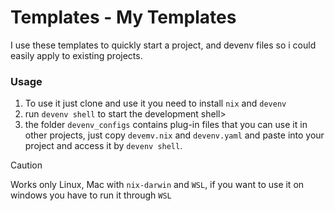 # Templates - My Templates
I use these templates to quickly start a project, and devenv files so i could easily apply to existing projects.

### Usage
1. To use it just clone and use it you need to install `nix` and `devenv`
2. run `devenv shell` to start the development shell>
3. the folder `devenv_configs` contains plug-in files that you can use it in other projects, just copy `devemv.nix` and `devenv.yaml` and paste into your project and access it by `devenv shell`.

> [!CAUTION]
> Works only Linux, Mac with `nix-darwin` and `WSL`, if you want to use it on windows you have to run it through `WSL`
